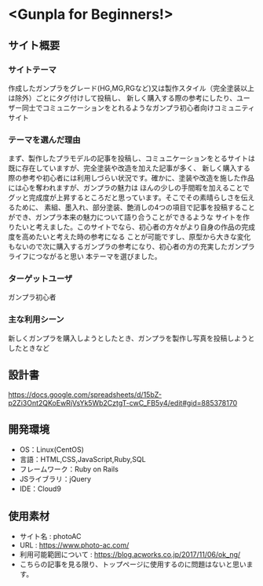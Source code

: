 # <Gunpla for Beginners!>

## サイト概要
### サイトテーマ
作成したガンプラをグレード(HG,MG,RGなど)又は製作スタイル（完全塗装以上は除外）ごとにタグ付けして投稿し、
新しく購入する際の参考にしたり、ユーザー同士でコミュニケーションをとれるようなガンプラ初心者向けコミュニティサイト

### テーマを選んだ理由
まず、製作したプラモデルの記事を投稿し、コミュニケーションをとるサイトは既に存在していますが、完全塗装や改造を加えた記事が多く、
新しく購入する際の参考や初心者には利用しづらい状況です。確かに、塗装や改造を施した作品には心を奪われますが、ガンプラの魅力は
ほんの少しの手間暇を加えることでグッと完成度が上昇するところだと思っています。そこでその素晴らしさを伝えるために、
素組、墨入れ、部分塗装、艶消しの4つの項目で記事を投稿することができ、ガンプラ本来の魅力について語り合うことができるような
サイトを作りたいと考えました。このサイトでなら、初心者の方々がより自身の作品の完成度を高めたいと考えた時の参考になる
ことが可能ですし、原型から大きな変化もないので次に購入するガンプラの参考になり、初心者の方の充実したガンプラライフにつながると思い
本テーマを選びました。

### ターゲットユーザ
ガンプラ初心者

### 主な利用シーン
新しくガンプラを購入しようとしたとき、ガンプラを製作し写真を投稿しようとしたときなど

## 設計書
https://docs.google.com/spreadsheets/d/15bZ-p2Zi3Ont2QKoEwRjVsYk5Wb2CztgT-cwC_FB5y4/edit#gid=885378170

## 開発環境
- OS：Linux(CentOS)
- 言語：HTML,CSS,JavaScript,Ruby,SQL
- フレームワーク：Ruby on Rails
- JSライブラリ：jQuery
- IDE：Cloud9

## 使用素材
- サイト名             : photoAC
- URL                  : https://www.photo-ac.com/
- 利用可能範囲について : https://blog.acworks.co.jp/2017/11/06/ok_ng/
- こちらの記事を見る限り、トップページに使用するのに問題はないと思います。